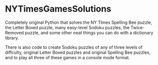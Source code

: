 # NYTimesGamesSolutions
Completely original Python that solves the NY TImes Spelling Bee puzzle, the Letter Boxed puzzle, many easy-level Sodoku puzzles, the Twice-Removed puzzle, and some other neat things you can do with a dictionary library.

There is also code to create Sodoku puzzles of any of three levels of diffculty, original Letter Boxed puzzles and original Spelling Bee puzzles, and to play all three of these games in a console mode format.


